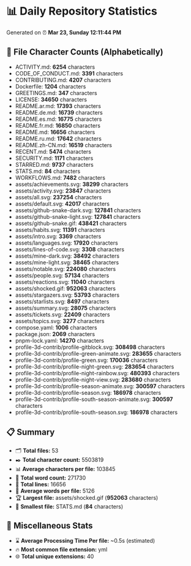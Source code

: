 # 📊 Daily Repository Statistics
Generated on ⏰ **Mar 23, Sunday 12:11:44 PM**

## 📂 File Character Counts (Alphabetically)
- ACTIVITY.md: **6254** characters
- CODE_OF_CONDUCT.md: **3391** characters
- CONTRIBUTING.md: **4207** characters
- Dockerfile: **1204** characters
- GREETINGS.md: **347** characters
- LICENSE: **34650** characters
- README.ar.md: **17393** characters
- README.de.md: **16739** characters
- README.es.md: **16775** characters
- README.fr.md: **16850** characters
- README.md: **16656** characters
- README.ru.md: **17642** characters
- README.zh-CN.md: **16519** characters
- RECENT.md: **5474** characters
- SECURITY.md: **1171** characters
- STARRED.md: **9737** characters
- STATS.md: **84** characters
- WORKFLOWS.md: **7482** characters
- assets/achievements.svg: **38299** characters
- assets/activity.svg: **23847** characters
- assets/all.svg: **237254** characters
- assets/default.svg: **42017** characters
- assets/github-snake-dark.svg: **127841** characters
- assets/github-snake-light.svg: **127841** characters
- assets/github-snake.gif: **438421** characters
- assets/habits.svg: **11391** characters
- assets/intro.svg: **3369** characters
- assets/languages.svg: **17920** characters
- assets/lines-of-code.svg: **3308** characters
- assets/mine-dark.svg: **38492** characters
- assets/mine-light.svg: **38465** characters
- assets/notable.svg: **224080** characters
- assets/people.svg: **57134** characters
- assets/reactions.svg: **11040** characters
- assets/shocked.gif: **952063** characters
- assets/stargazers.svg: **53793** characters
- assets/starlists.svg: **8497** characters
- assets/summary.svg: **28075** characters
- assets/tickets.svg: **22409** characters
- assets/topics.svg: **3277** characters
- compose.yaml: **1006** characters
- package.json: **2069** characters
- pnpm-lock.yaml: **14270** characters
- profile-3d-contrib/profile-gitblock.svg: **308498** characters
- profile-3d-contrib/profile-green-animate.svg: **283655** characters
- profile-3d-contrib/profile-green.svg: **170036** characters
- profile-3d-contrib/profile-night-green.svg: **283654** characters
- profile-3d-contrib/profile-night-rainbow.svg: **480393** characters
- profile-3d-contrib/profile-night-view.svg: **283680** characters
- profile-3d-contrib/profile-season-animate.svg: **300597** characters
- profile-3d-contrib/profile-season.svg: **186978** characters
- profile-3d-contrib/profile-south-season-animate.svg: **300597** characters
- profile-3d-contrib/profile-south-season.svg: **186978** characters

## 📋 Summary
- 🗂️ **Total files:** 53
- ✒️ **Total character count:** 5503819
- 📊 **Average characters per file:** 103845
- 📝 **Total word count:** 271730
- 🧾 **Total lines:** 16656
- 📐 **Average words per file:** 5126
- 🏆 **Largest file:** assets/shocked.gif (**952063** characters)
- 🥉 **Smallest file:** STATS.md (**84** characters)

## 🌟 Miscellaneous Stats
- ⌛ **Average Processing Time Per file:** ~0.5s (estimated)
- 🔥 **Most common file extension:** yml
- 🌐 **Total unique extensions:** 40
